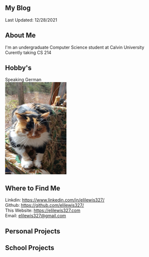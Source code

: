 ## My Blog 
Last Updated: 12/28/2021

## About Me

  I'm an undergraduate Computer Science student at Calvin University <br />
  Curently taking CS 214 <br />

## Hobby's
  
  Speaking German <br />
  <img src="./cat.jpg" height="300" width="200"> </img>
  
## Where to Find Me
  
  Linkdin: https://www.linkedin.com/in/elilewis327/ <br />
  Github: https://github.com/elilewis327/ <br />
  This Website: https://elilewis327.com <br />
  Email: elilewis327@gmail.com <br />
  
## Personal Projects


## School Projects
